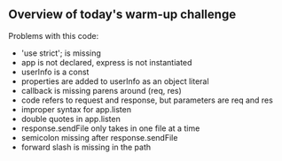## Overview of today's warm-up challenge

Problems with this code:
- 'use strict'; is missing
- app is not declared, express is not instantiated
- userInfo is a const
- properties are added to userInfo as an object literal
- callback is missing parens around (req, res)
- code refers to request and response, but parameters are req and res
- improper syntax for app.listen
- double quotes in app.listen
- response.sendFile only takes in one file at a time
- semicolon missing after response.sendFile
- forward slash is missing in the path
